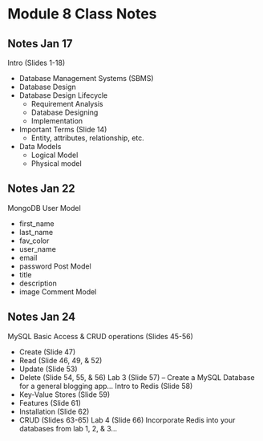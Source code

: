 # Module 8 Class Notes
## Notes Jan 17
Intro (Slides 1-18)
- Database Management Systems (SBMS)
- Database Design
- Database Design Lifecycle
    - Requirement Analysis
    - Database Designing
    - Implementation
- Important Terms (Slide 14)
    - Entity, attributes, relationship, etc.
- Data Models
    - Logical Model
    - Physical model

## Notes Jan 22
MongoDB
User Model
 - first_name
 - last_name
 - fav_color
 - user_name
 - email
 - password
Post Model
- title
- description
- image
Comment Model

## Notes Jan 24
MySQL Basic Access & CRUD operations (Slides 45-56)
- Create (Slide 47)
- Read (Slide 46, 49, & 52)
- Update (Slide 53)
- Delete (Slide 54, 55, & 56)
Lab 3 (Slide 57) – Create a MySQL Database for a general blogging app…
Intro to Redis (Slide 58)
- Key-Value Stores (Slide 59)
- Features (Slide 61)
- Installation (Slide 62)
- CRUD (Slides 63-65)
Lab 4 (Slide 66) Incorporate Redis into your databases from lab 1, 2, & 3…